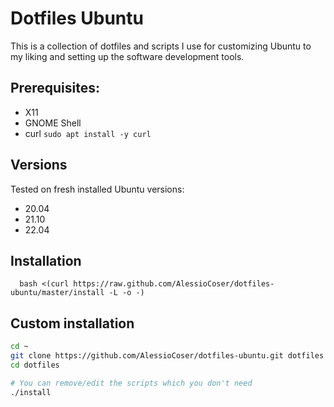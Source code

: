 # Dotfiles Ubuntu
This is a collection of dotfiles and scripts I use for customizing Ubuntu to my liking and setting up the software development tools.

## Prerequisites:
- X11
- GNOME Shell
- curl `sudo apt install -y curl`

## Versions
Tested on fresh installed Ubuntu versions:
- 20.04
- 21.10
- 22.04

## Installation
```
  bash <(curl https://raw.github.com/AlessioCoser/dotfiles-ubuntu/master/install -L -o -)
```

## Custom installation
```sh
cd ~
git clone https://github.com/AlessioCoser/dotfiles-ubuntu.git dotfiles
cd dotfiles

# You can remove/edit the scripts which you don't need
./install
```
